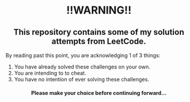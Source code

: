 <h1><center> !!WARNING!!</center> </h1>

<center>
<h2> This repository contains some of my solution attempts from LeetCode.</h2></center>

<p>By reading past this point, you are acknowledging 1 of 3 things:

1) You have already solved these challenges on your own.
2) You are intending to to cheat.
3) You have no intention of ever solving these challenges.</p>

<h4><center>Please make your choice before continuing forward...</center></h4>
